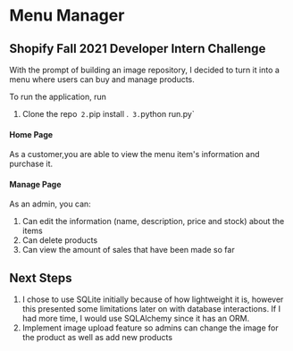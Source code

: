 # Menu Manager
## Shopify Fall 2021 Developer Intern Challenge

With the prompt of building an image repository, I decided to turn it into a menu where users can buy and manage products.

To run the application, run
1. Clone the repo`
2.`pip install .`
3.`python run.py`

#### Home Page
As a customer,you are able to view the menu item's information and purchase it.

#### Manage Page
As an admin, you can:
1. Can edit the information (name, description, price and stock) about the items
2. Can delete products
3. Can view the amount of sales that have been made so far

## Next Steps
1. I chose to use SQLite initially because of how lightweight it is, however this presented some limitations later on with database interactions. If I had more time, I would use SQLAlchemy since it has an ORM.
2. Implement image upload feature so admins can change the image for the product as well as add new products

